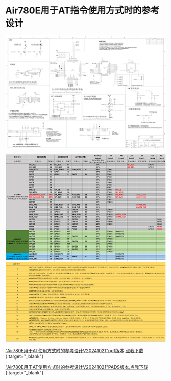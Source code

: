 # Air780E用于AT指令使用方式时的参考设计

![img](image/Air780E用于LuatOS使用方式时的参考设计V20241021.png)

![img](image/Air780E&Air780EG&Air780EX_GPIO_Table_20241020laolu_PIN_MUX.png)

["Air780E用于AT使用方式时的参考设计V20241021"pdf版本,点我下载](file/Air780E_LuatOS_Reference_Design_V20241021.pdf){:target="_blank"}

["Air780E用于AT使用方式时的参考设计V20241021"PADS版本,点我下载](file/Air780E_LuatOS_Reference_Design_V20241021.sch){:target="_blank"}